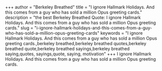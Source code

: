 +++
author = "Berkeley Breathed"
title = "I ignore Hallmark Holidays. And this comes from a guy who has sold a million Opus greeting cards."
description = "the best Berkeley Breathed Quote: I ignore Hallmark Holidays. And this comes from a guy who has sold a million Opus greeting cards."
slug = "i-ignore-hallmark-holidays-and-this-comes-from-a-guy-who-has-sold-a-million-opus-greeting-cards"
keywords = "I ignore Hallmark Holidays. And this comes from a guy who has sold a million Opus greeting cards.,berkeley breathed,berkeley breathed quotes,berkeley breathed quote,berkeley breathed sayings,berkeley breathed saying,quotes, sayings,quote, saying, motivation"
+++
I ignore Hallmark Holidays. And this comes from a guy who has sold a million Opus greeting cards.
